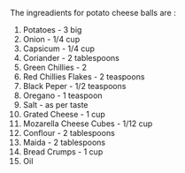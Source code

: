 The ingreadients for potato cheese balls are :

1. Potatoes - 3 big
2. Onion - 1/4 cup
3. Capsicum - 1/4 cup
4. Coriander - 2 tablespoons
5. Green Chillies - 2
6. Red Chillies Flakes - 2 teaspoons
7. Black Peper - 1/2 teaspoons
8. Oregano - 1 teaspoon
9. Salt - as per taste
10. Grated Cheese - 1 cup
11. Mozarella Cheese Cubes - 1/12 cup
12. Conflour - 2 tablespoons
13. Maida - 2 tablespoons
14. Bread Crumps - 1 cup
15. Oil

